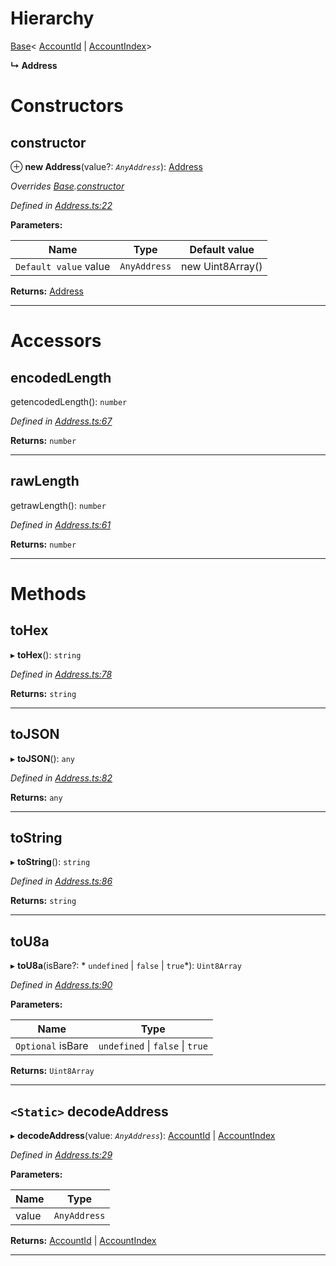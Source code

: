 

# Hierarchy

 [Base](_codec_base_.base.md)< [AccountId](_accountid_.accountid.md) &#124; [AccountIndex](_accountindex_.accountindex.md)>

**↳ Address**

# Constructors

<a id="constructor"></a>

##  constructor

⊕ **new Address**(value?: *`AnyAddress`*): [Address](_address_.address.md)

*Overrides [Base](_codec_base_.base.md).[constructor](_codec_base_.base.md#constructor)*

*Defined in [Address.ts:22](https://github.com/polkadot-js/api/blob/4805f9c/packages/types/src/Address.ts#L22)*

**Parameters:**

| Name | Type | Default value |
| ------ | ------ | ------ |
| `Default value` value | `AnyAddress` |  new Uint8Array() |

**Returns:** [Address](_address_.address.md)

___

# Accessors

<a id="encodedlength"></a>

##  encodedLength

getencodedLength(): `number`

*Defined in [Address.ts:67](https://github.com/polkadot-js/api/blob/4805f9c/packages/types/src/Address.ts#L67)*

**Returns:** `number`

___
<a id="rawlength"></a>

##  rawLength

getrawLength(): `number`

*Defined in [Address.ts:61](https://github.com/polkadot-js/api/blob/4805f9c/packages/types/src/Address.ts#L61)*

**Returns:** `number`

___

# Methods

<a id="tohex"></a>

##  toHex

▸ **toHex**(): `string`

*Defined in [Address.ts:78](https://github.com/polkadot-js/api/blob/4805f9c/packages/types/src/Address.ts#L78)*

**Returns:** `string`

___
<a id="tojson"></a>

##  toJSON

▸ **toJSON**(): `any`

*Defined in [Address.ts:82](https://github.com/polkadot-js/api/blob/4805f9c/packages/types/src/Address.ts#L82)*

**Returns:** `any`

___
<a id="tostring"></a>

##  toString

▸ **toString**(): `string`

*Defined in [Address.ts:86](https://github.com/polkadot-js/api/blob/4805f9c/packages/types/src/Address.ts#L86)*

**Returns:** `string`

___
<a id="tou8a"></a>

##  toU8a

▸ **toU8a**(isBare?: * `undefined` &#124; `false` &#124; `true`*): `Uint8Array`

*Defined in [Address.ts:90](https://github.com/polkadot-js/api/blob/4805f9c/packages/types/src/Address.ts#L90)*

**Parameters:**

| Name | Type |
| ------ | ------ |
| `Optional` isBare |  `undefined` &#124; `false` &#124; `true`|

**Returns:** `Uint8Array`

___
<a id="decodeaddress"></a>

## `<Static>` decodeAddress

▸ **decodeAddress**(value: *`AnyAddress`*):  [AccountId](_accountid_.accountid.md) &#124; [AccountIndex](_accountindex_.accountindex.md)

*Defined in [Address.ts:29](https://github.com/polkadot-js/api/blob/4805f9c/packages/types/src/Address.ts#L29)*

**Parameters:**

| Name | Type |
| ------ | ------ |
| value | `AnyAddress` |

**Returns:**  [AccountId](_accountid_.accountid.md) &#124; [AccountIndex](_accountindex_.accountindex.md)

___

